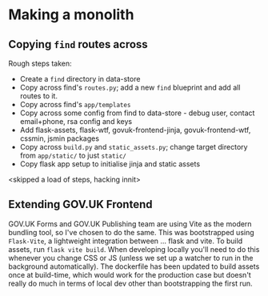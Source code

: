 # Making a monolith

## Copying `find` routes across

Rough steps taken:

* Create a `find` directory in data-store
* Copy across find's `routes.py`; add a new `find` blueprint and add all routes to it.
* Copy across find's `app/templates`
* Copy across some config from find to data-store - debug user, contact email+phone, rsa config and keys
* Add flask-assets, flask-wtf, govuk-frontend-jinja, govuk-frontend-wtf, cssmin, jsmin packages
* Copy across `build.py` and `static_assets.py`; change target directory from `app/static/` to just `static/`
* Copy flask app setup to initialise jinja and static assets

<skipped a load of steps, hacking innit>


## Extending GOV.UK Frontend
GOV.UK Forms and GOV.UK Publishing team are using Vite as the modern bundling tool, so I've chosen to do the same. This was bootstrapped using `Flask-Vite`, a lightweight integration between ... flask and vite. To build assets, run `flask vite build`. When developing locally you'll need to do this whenever you change CSS or JS (unless we set up a watcher to run in the background automatically). The dockerfile has been updated to build assets once at build-time, which would work for the production case but doesn't really do much in terms of local dev other than bootstrapping the first run.
